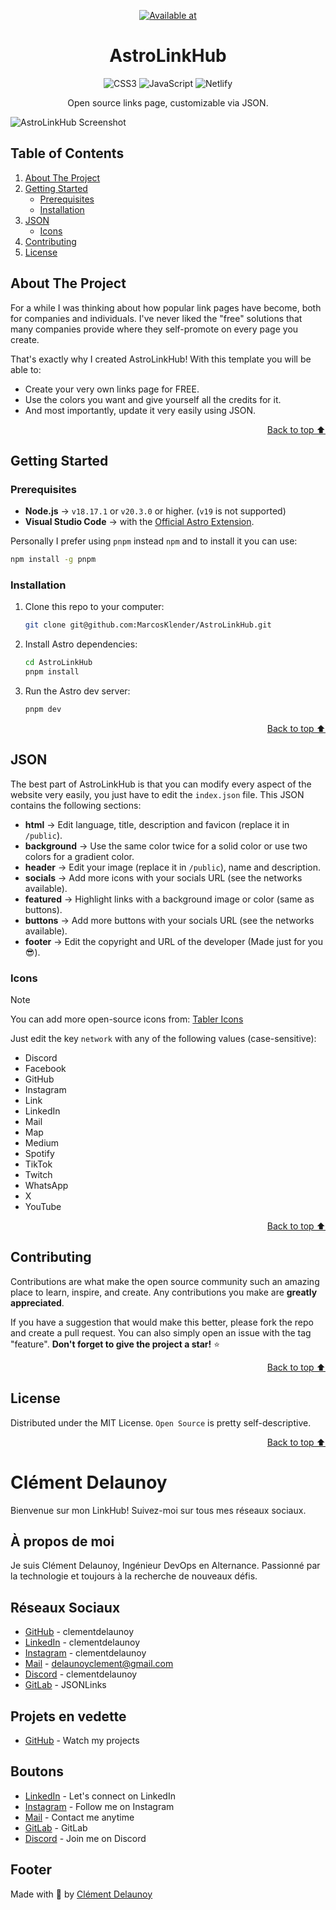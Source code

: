 <a id="readme-top"></a>

<div align="center">

[![Available at](https://img.shields.io/badge/Available%20at-Astro%20Themes-purple?style=for-the-badge&link=https://astro.build/themes/details/astrolinkhub/)](https://astro.build/themes/details/astrolinkhub)

</div>

<h1 align="center">AstroLinkHub</h1>

<div align="center">

![CSS3](https://img.shields.io/badge/CSS3-1572B6?style=for-the-badge&logo=css3&logoColor=white)
![JavaScript](https://img.shields.io/badge/JavaScript-323330?style=for-the-badge&logo=javascript&logoColor=F7DF1E)
![Netlify](https://img.shields.io/badge/Netlify-00C7B7?style=for-the-badge&logo=netlify&logoColor=white)

Open source links page, customizable via JSON.

</div>

![AstroLinkHub Screenshot](/public/screenshot.webp)


## Table of Contents

  <ol>
    <li>
      <a href="#about-the-project">About The Project</a>
    </li>
    <li>
      <a href="#getting-started">Getting Started</a>
      <ul>
        <li><a href="#prerequisites">Prerequisites</a></li>
        <li><a href="#installation">Installation</a></li>
      </ul>
    </li>
    <li>
      <a href="#json">JSON</a>
      <ul>
        <li><a href="#icons">Icons</a></li>
      </ul>
    </li>
    <li><a href="#contributing">Contributing</a></li>
    <li><a href="#license">License</a></li>
  </ol>


## About The Project

For a while I was thinking about how popular link pages have become, both for companies and individuals. I've never liked the "free" solutions that many companies provide where they self-promote on every page you create.

That's exactly why I created AstroLinkHub! With this template you will be able to:
- Create your very own links page for FREE.
- Use the colors you want and give yourself all the credits for it.
- And most importantly, update it very easily using JSON. 

<p align="right"><a href="#readme-top">Back to top ⬆️</a></p>


## Getting Started

### Prerequisites

- **Node.js** -> `v18.17.1` or `v20.3.0` or higher. (`v19` is not supported)
- **Visual Studio Code** -> with the [Official Astro Extension](https://marketplace.visualstudio.com/items?itemName=astro-build.astro-vscode).

Personally I prefer using `pnpm` instead `npm` and to install it you can use:

  ```sh
  npm install -g pnpm
  ```

### Installation

1. Clone this repo to your computer:
   ```sh
   git clone git@github.com:MarcosKlender/AstroLinkHub.git
   ```
2. Install Astro dependencies:
   ```sh
   cd AstroLinkHub
   pnpm install
   ```
3. Run the Astro dev server:
   ```sh
   pnpm dev
   ```
   
<p align="right"><a href="#readme-top">Back to top ⬆️</a></p>


## JSON

The best part of AstroLinkHub is that you can modify every aspect of the website very easily, you just have to edit the `index.json` file. This JSON contains the following sections:

- **html** -> Edit language, title, description and favicon (replace it in `/public`).
- **background** -> Use the same color twice for a solid color or use two colors for a gradient color.
- **header** -> Edit your image (replace it in `/public`), name and description.
- **socials** -> Add more icons with your socials URL (see the networks available).
- **featured** -> Highlight links with a background image or color (same as buttons).
- **buttons** -> Add more buttons with your socials URL (see the networks available).
- **footer** -> Edit the copyright and URL of the developer (Made just for you 😎).

### Icons

> [!NOTE]
> You can add more open-source icons from: [Tabler Icons](https://tabler.io/icons)

Just edit the key `network` with any of the following values (case-sensitive):

- Discord
- Facebook
- GitHub
- Instagram
- Link
- LinkedIn
- Mail
- Map
- Medium
- Spotify
- TikTok
- Twitch
- WhatsApp
- X
- YouTube

<p align="right"><a href="#readme-top">Back to top ⬆️</a></p>


## Contributing

Contributions are what make the open source community such an amazing place to learn, inspire, and create. Any contributions you make are **greatly appreciated**.

If you have a suggestion that would make this better, please fork the repo and create a pull request. You can also simply open an issue with the tag "feature".
**Don't forget to give the project a star!** ⭐

<p align="right"><a href="#readme-top">Back to top ⬆️</a></p>


## License

Distributed under the MIT License. `Open Source` is pretty self-descriptive.

<p align="right"><a href="#readme-top">Back to top ⬆️</a></p>

# Clément Delaunoy

Bienvenue sur mon LinkHub! Suivez-moi sur tous mes réseaux sociaux.

## À propos de moi

Je suis Clément Delaunoy, Ingénieur DevOps en Alternance. Passionné par la technologie et toujours à la recherche de nouveaux défis.

## Réseaux Sociaux

- [GitHub](https://github.com/kuramentooo) - clementdelaunoy
- [LinkedIn](https://www.linkedin.com/in/delaunoy-cl%C3%A9ment-10a433220/) - clementdelaunoy
- [Instagram](https://www.instagram.com/dln_cle/) - clementdelaunoy
- [Mail](mailto:delaunoyclement@gmail.com) - delaunoyclement@gmail.com
- [Discord](https://discord.gg/exbaUF2v5k) - clementdelaunoy
- [GitLab](https://gitlab.com/ClemD05) - JSONLinks

## Projets en vedette

- [GitHub](https://github.com/kuramentooo) - Watch my projects

## Boutons

- [LinkedIn](https://www.linkedin.com/in/delaunoy-cl%C3%A9ment-10a433220/) - Let's connect on LinkedIn
- [Instagram](https://www.instagram.com/dln_cle/) - Follow me on Instagram
- [Mail](mailto:delaunoyclement@gmail.com) - Contact me anytime
- [GitLab](https://gitlab.com/ClemD05) - GitLab
- [Discord](https://discord.gg/exbaUF2v5k) - Join me on Discord

## Footer

Made with 🍺 by [Clément Delaunoy](https://kuramentooo.github.io/dev-portfolio/)
````
